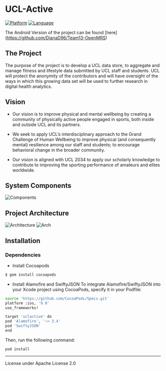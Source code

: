 # UCL-Active

[![Platform](http://img.shields.io/badge/platform-ios-blue.svg?style=flat
             )](https://developer.apple.com/iphone/index.action)
[![Language](http://img.shields.io/badge/language-swift-brightgreen.svg?style=flat
             )](https://developer.apple.com/swift)
             
  The Android Version of the project can be found [here] (https://github.com/DianaD96/Team13-OpenMRS)
## The Project
The purpose of the project is to develop a UCL data store, to aggregate and manage fitness and lifestyle data submitted by UCL staff and students.
UCL will protect the anonymity of the contributors and will have oversight of the ways in which this growing data set will be used to further research in digital health analytics.

## Vision
+ Our vision is to improve physical and mental wellbeing by creating a community of physically active people engaged in sports, both inside and outside UCL and its partners.

+ We seek to apply UCL’s interdisciplinary approach to the Grand Challenge of Human Wellbeing to improve physical (and consequently mental) resilience among our staff and students; to encourage behavioral change in the broader community.

+ Our vision is aligned with UCL 2034 to apply our scholarly knowledge to contribute to improving the sporting performance of amateurs and elites worldwide. 

## System Components
![Components]

## Project Architecture
![Architecture]
![Arch]

[Architecture]: http://i65.tinypic.com/i2j7sk.png
[Arch]: http://i66.tinypic.com/4jvtb5.png
[Components]: http://i63.tinypic.com/2a6m6ad.png

## Installation
### Dependencies
* Install Cocoapods
```sh
$ gem install cocoapods
```
* Install Alamofire and SwiftyJSON
To integrate Alamofire/SwiftyJSON into your Xcode project using CocoaPods, specify it in your Podfile:
```sh
source 'https://github.com/CocoaPods/Specs.git'
platform :ios, '9.0'
use_frameworks!

target 'uclactive' do
pod 'Alamofire', '~> 3.4'
pod 'SwiftyJSON'
end
```
Then, run the following command:

```sh
pod install
```

---
License under Apache License 2.0
